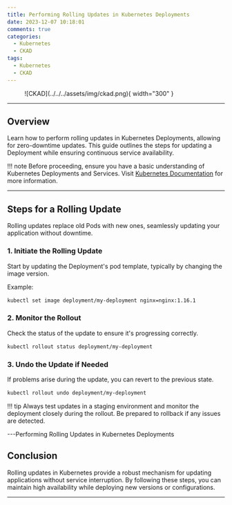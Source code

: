 ```yaml
---
title: Performing Rolling Updates in Kubernetes Deployments
date: 2023-12-07 10:18:01
comments: true
categories: 
  - Kubernetes
  - CKAD
tags: 
  - Kubernetes
  - CKAD
---
```


<!-- markdownlint-disable MD033 -->
<figure markdown="span">
  ![CKAD](../../../assets/img/ckad.png){ width="300" }
</figure>

---

## Overview

Learn how to perform rolling updates in Kubernetes Deployments, allowing for zero-downtime updates. This guide outlines the steps for updating a Deployment while ensuring continuous service availability.

!!! note
    Before proceeding, ensure you have a basic understanding of Kubernetes Deployments and Services. Visit [Kubernetes Documentation](https://kubernetes.io/docs/concepts/workloads/controllers/deployment/) for more information.

---

## Steps for a Rolling Update

Rolling updates replace old Pods with new ones, seamlessly updating your application without downtime.

### 1. Initiate the Rolling Update

Start by updating the Deployment's pod template, typically by changing the image version.

Example:

```bash
kubectl set image deployment/my-deployment nginx=nginx:1.16.1
```

### 2. Monitor the Rollout

Check the status of the update to ensure it's progressing correctly.

```bash
kubectl rollout status deployment/my-deployment
```

### 3. Undo the Update if Needed

If problems arise during the update, you can revert to the previous state.

```bash
kubectl rollout undo deployment/my-deployment
```

!!! tip
    Always test updates in a staging environment and monitor the deployment closely during the rollout. Be prepared to rollback if any issues are detected.

---Performing Rolling Updates in Kubernetes Deployments

## Conclusion

Rolling updates in Kubernetes provide a robust mechanism for updating applications without service interruption. By following these steps, you can maintain high availability while deploying new versions or configurations.

---
